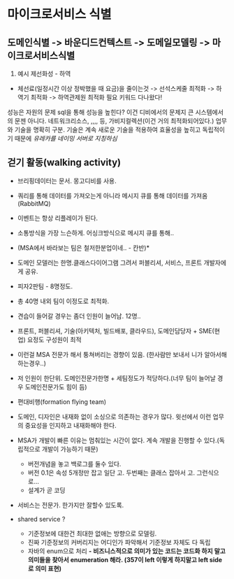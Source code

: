 # 마이크로서비스 식별 

## 도메인식별 -> 바운디드컨텍스트 -> 도메일모델링 -> 마이크로서비스식별
1. 예시 제선화성 - 하역
* 체선료(일정시간 이상 정박했을 때 요금)을 줄이는것 -> 선석스케줄 최적화 -> 하역기 최적화 -> 하역관제원 최적화 필요
  키워드 다나왔다!


성능은 자원의 문제
sql을 통해 성능을 높힌다? 이건 디비에서의 문제지 큰 시스템에서의 문젠 아니다.
네트워크리소스, ,,,, 등, 가비지컬렉션(이건 거의 최적화되어있다.)
업무와 기술을 명확히 구분. 기술은 계속 새로운 기술을 적용하여 효율성을 높히고 독립적이기 때문에
*유레카를 네이밍 서버로 지칭하심*

## 걷기 활동(walking activity)
* 브리핑데이터는 문서. 몽고디비를 사용.
* 쿼리를 통해 데이터를 가져오는게 아니라 메시지 큐를 통해 데이터를 가져옴(RabbitMQ)
* 이벤트는 항상 리플레이가 된다.
* 소통방식을 가장 느슨하게. 어싱크방식으로 메시지 큐를 통해..

* (MSA에서 바라보는 팀은 철저한분업이네.. - 칸반)*
* 도메인 모델러는 한명.클래스다이어그램 그려서 퍼블리셔, 서비스, 프론트 개발자에게 공유.
* 피자2판팀 - 8명정도.
* 총 40명 내외 팀이 이정도로 최적화.
* 견습이 들어갈 경우는 좀더 인원이 늘어남. 12명..
* 프론트, 퍼블리셔, 기술(아키텍처, 빌드배포, 클라우드), 도메인담당자 + SME(현업) 요정도 구성원이 최적
* 이런걸 MSA 전문가 해서 퉁쳐버리는 경향이 있음. (한사람만 보내서 니가 알아서해하는경우..)
* 저 인원이 한단위. 도메인전문가한명 + 세팀정도가 적당하다.(너무 팀이 늘어날 경우 도메인전문가도 힘이 듬)
* 편대비행(formation flying team)
* 도메인, 디자인은 내재화 없이 소싱으로 의존하는 경우가 많다. 윗선에서 이런 업무의 중요성을 인지하고 내재화해야 한다.
* MSA가 개발이 빠른 이유는 멈춰있는 시간이 없다. 계속 개발을 진행할 수 있다.(독립적으로 개발이 가능하기 때문)
  - 버전개념을 놓고 백로그를 둘수 있다.
  - 버전 0.1은 속성 5개정만 잡고 일단 고. 두번째는 클래스 잡아서 고. 그런식으로...
  - 설계가 곧 코딩

* 서비스는 전문가. 한가지만 잘할수 있도록.
* shared service ?
  - 기준정보에 대한건 최대한 없애는 방향으로 모델링.
  - 진짜 기준정보의 커버리지는 어디인가 파악해서 기준정보 자체도 다 독립
  - 자바의 enum으로 처리
  **- 비즈니스적으로 의미가 있는 코드는 코드화 하지 말고 의미들을 찾아서 enumeration 해라.
    (357이 left 이렇게 하지말고 left side로 의미 표현)**
  

